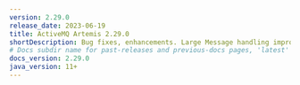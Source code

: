 ```yaml
---
version: 2.29.0
release_date: 2023-06-19
title: ActiveMQ Artemis 2.29.0
shortDescription: Bug fixes, enhancements. Large Message handling improved a lot!
# Docs subdir name for past-releases and previous-docs pages, 'latest' is always used on the main download page.
docs_version: 2.29.0
java_version: 11+
---
```

